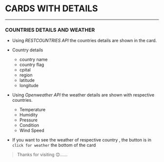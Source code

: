 # CARDS WITH DETAILS

---

### COUNTRIES DETAILS AND WEATHER

- Using _RESTCOUNTRIES API_ the countries details are shown in the card.
- Country details

  - country name
  - country flag
  - cpital
  - region
  - latitude
  - longitude

- Using _Openweather API_ the weather details are shown with respective countries.

  - Temperature
  - Humidity
  - Pressure
  - Condition
  - Wind Speed

- If you want to see the weather of respective country , the button is in `click for weather` the bottom of the card

> Thanks for visiting 😊......
